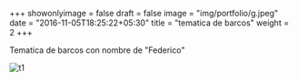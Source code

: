 +++
showonlyimage = false
draft = false
image = "img/portfolio/g.jpeg"
date = "2016-11-05T18:25:22+05:30"
title = "tematica de barcos"
weight = 2
+++

Tematica de barcos con nombre de "Federico"

<!--more-->

![t1][1]

[1]: /img/g.jpeg 

